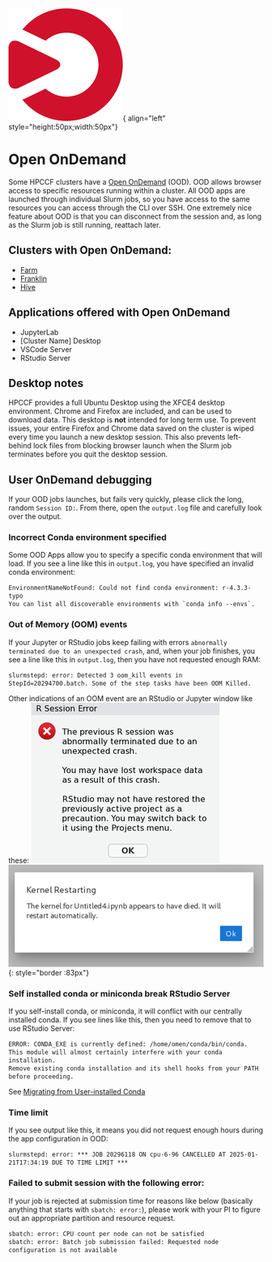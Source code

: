 ![Open OnDemand](../img/ondemand_logo.png){ align="left" style="height:50px;width:50px"}

# Open OnDemand

Some HPCCF clusters have a [Open OnDemand](https://openondemand.org/) (OOD). OOD allows browser access to specific
resources running within a cluster. All OOD apps are launched through individual Slurm jobs, so you have access to the
same resources you can access through the CLI over SSH. One extremely nice feature about OOD is that you can disconnect
from the session and, as long as the Slurm job is still running, reattach later.

## Clusters with Open OnDemand:

- [Farm](https://ondemand.farm.hpc.ucdavis.edu)
- [Franklin](https://ondemand.franklin.hpc.ucdavis.edu)
- [Hive](https://ondemand.hive.hpc.ucdavis.edu)

## Applications offered with Open OnDemand

- JupyterLab
- [Cluster Name] Desktop
- VSCode Server
- RStudio Server

## Desktop notes

HPCCF provides a full Ubuntu Desktop using the XFCE4 desktop environment. Chrome and Firefox are included, and can be
used to download data. This desktop is **not** intended for long term use. To prevent issues, your entire Firefox and
Chrome data saved on the cluster is wiped every time you launch a new desktop session. This also prevents left-behind
lock files from blocking browser launch when the Slurm job terminates before you quit the desktop session.

## User OnDemand debugging

If your OOD jobs launches, but fails very quickly, please click the long, random `Session ID:`. From there, open the
`output.log` file and carefully look over the output.

### Incorrect Conda environment specified

Some OOD Apps allow you to specify a specific conda environment that will load. If you see a line like this in
`output.log`, you have specified an invalid conda environment:

```
EnvironmentNameNotFound: Could not find conda environment: r-4.3.3-typo
You can list all discoverable environments with `conda info --envs`.
```

### Out of Memory (OOM) events

If your Jupyter or RStudio jobs keep failing with errors `abnormally terminated due to an unexpected crash`, and, when
your job finishes, you see a line like this in `output.log`, then you have not requested enough RAM:

```
slurmstepd: error: Detected 3 oom_kill events in StepId=20294700.batch. Some of the step tasks have been OOM Killed.
```

Other indications of an OOM event are an RStudio or Jupyter window like these:
![RStudio](../img/rstudio-server-crash.png) ![Jupyter](../img/jupyter-kernel-crash.png){: style="border :83px"}

### Self installed conda or miniconda break RStudio Server

If you self-install conda, or miniconda, it will conflict with our centrally installed conda. If you see lines like
this, then you need to remove that to use RStudio Server:

```
ERROR: CONDA_EXE is currently defined: /home/omen/conda/bin/conda.
This module will almost certainly interfere with your conda installation.
Remove existing conda installation and its shell hooks from your PATH before proceeding.
```

See [Migrating from User-installed Conda](../ondemand/#applications-offered-with-open-ondemand)

### Time limit

If you see output like this, it means you did not request enough hours during the app configuration in OOD:

```
slurmstepd: error: *** JOB 20296118 ON cpu-6-96 CANCELLED AT 2025-01-21T17:34:19 DUE TO TIME LIMIT ***
```

### Failed to submit session with the following error:

If your job is rejected at submission time for reasons like below (basically anything that starts with
`sbatch: error:`), please work with your PI to figure out an appropriate partition and resource request.

```
sbatch: error: CPU count per node can not be satisfied
sbatch: error: Batch job submission failed: Requested node configuration is not available
```
